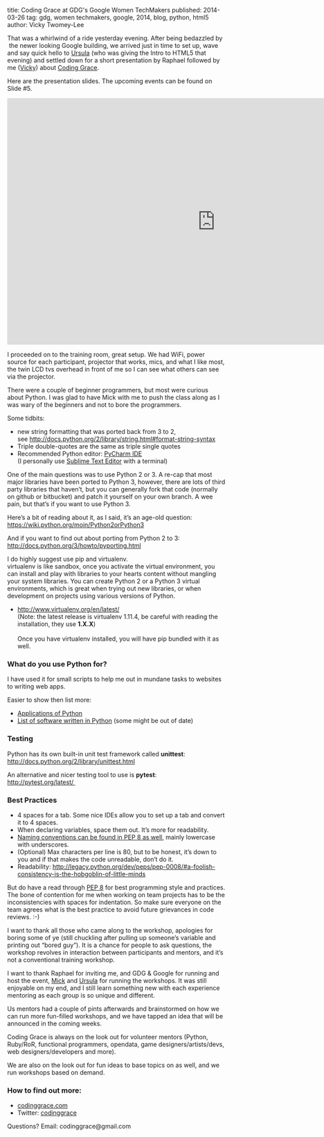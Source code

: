 title: Coding Grace at GDG's Google Women TechMakers
published: 2014-03-26
tag: gdg, women techmakers, google, 2014, blog, python, html5
author: Vicky Twomey-Lee

<p>That was a whirlwind of a ride yesterday evening. After being bedazzled by  the newer looking Google building, we arrived just in time to set up, wave and say quick hello to <a href="https://twitter.com/tangentfairy">Ursula</a> (who was giving the Intro to HTML5 that evening) and settled down for a short presentation by Raphael followed by me (<a href="http://about.me/whykay">Vicky</a>) about <a href="http://codinggrace.com">Coding Grace</a>.</p>
<p>Here are the presentation slides. The upcoming events can be found on Slide #5.</p>
<p><iframe frameborder="0" height="569" src="https://docs.google.com/presentation/d/1OKTNhNrNP0lkW8ajR8QR_KVgHRhdNWyHNdYBEZtVwbM/embed?start=false&amp;loop=false&amp;delayms=30000" width="960"></iframe></p>
<p>I proceeded on to the training room, great setup. We had WiFi, power source for each participant, projector that works, mics, and what I like most, the twin LCD tvs overhead in front of me so I can see what others can see via the projector.</p>
<p>There were a couple of beginner programmers, but most were curious about Python. I was glad to have Mick with me to push the class along as I was wary of the beginners and not to bore the programmers.</p>
<p>Some tidbits:</p>
<ul><li>new string formatting that was ported back from 3 to 2, see <a href="http://docs.python.org/2/library/string.html#format-string-syntax">http://docs.python.org/2/library/string.html#format-string-syntax</a></li>
<li>Triple double-quotes are the same as triple single quotes</li>
<li>Recommended Python editor: <a href="http://www.jetbrains.com/pycharm/">PyCharm IDE</a> <br/>(I personally use <a href="http://www.sublimetext.com/">Sublime Text Editor</a> with a terminal)</li>
</ul><p>One of the main questions was to use Python 2 or 3. A re-cap that most major libraries have been ported to Python 3, however, there are lots of third party libraries that haven&#8217;t, but you can generally fork that code (normally on github or bitbucket) and patch it yourself on your own branch. A wee pain, but that&#8217;s if you want to use Python 3.</p>
<p>Here&#8217;s a bit of reading about it, as I said, it&#8217;s an age-old question: <br/><a href="https://wiki.python.org/moin/Python2orPython3">https://wiki.python.org/moin/Python2orPython3</a></p>
<p>And if you want to find out about porting from Python 2 to 3: <br/><a href="http://docs.python.org/3/howto/pyporting.html">http://docs.python.org/3/howto/pyporting.html</a></p>
<p>I do highly suggest use pip and virtualenv. <br/>virtualenv is like sandbox, once you activate the virtual environment, you can install and play with libraries to your hearts content without mangling your system libraries. You can create Python 2 or a Python 3 virtual environments, which is great when trying out new libraries, or when development on projects using various versions of Python.  </p>
<ul><li><a href="http://www.virtualenv.org/en/latest/">http://www.virtualenv.org/en/latest/</a> <br/>(Note: the latest release is virtualenv 1.11.4, be careful with reading the installation, they use <strong>1.X.X</strong>)<br/><br/>Once you have virtualenv installed, you will have pip bundled with it as well.</li>
</ul><h3>What do you use Python for?</h3>
<p>I have used it for small scripts to help me out in mundane tasks to websites to writing web apps.</p>
<p>Easier to show then list more:</p>
<ul><li><a href="https://www.python.org/about/apps/">Applications of Python</a></li>
<li><a href="http://en.wikipedia.org/wiki/List_of_Python_software">List of software written in Python</a> (some might be out of date)</li>
</ul><h3>Testing</h3>
<p>Python has its own built-in unit test framework called <strong>unittest</strong>: <br/><a href="http://docs.python.org/2/library/unittest.html">http://docs.python.org/2/library/unittest.html</a></p>
<p>An alternative and nicer testing tool to use is <strong>pytest</strong>: <br/><a href="http://pytest.org/latest/%C2%A0">http://pytest.org/latest/ </a></p>
<h3>Best Practices</h3>
<ul><li>4 spaces for a tab. Some nice IDEs allow you to set up a tab and convert it to 4 spaces.</li>
<li>When declaring variables, space them out. It&#8217;s more for readability.</li>
<li><a href="http://legacy.python.org/dev/peps/pep-0008/#naming-conventions">Naming conventions can be found in PEP 8 as well</a>, mainly lowercase with underscores.</li>
<li>(Optional) Max characters per line is 80, but to be honest, it&#8217;s down to you and if that makes the code unreadable, don&#8217;t do it.</li>
<li>Readability: <a href="http://legacy.python.org/dev/peps/pep-0008/#a-foolish-consistency-is-the-hobgoblin-of-little-minds">http://legacy.python.org/dev/peps/pep-0008/#a-foolish-consistency-is-the-hobgoblin-of-little-minds</a></li>
</ul><p>But do have a read through <a href="http://legacy.python.org/dev/peps/pep-0008/">PEP 8</a> for best programming style and practices. The bone of contention for me when working on team projects has to be the inconsistencies with spaces for indentation. So make sure everyone on the team agrees what is the best practice to avoid future grievances in code reviews. :-)</p>
<p>I want to thank all those who came along to the workshop, apologies for boring some of ye (still chuckling after pulling up someone&#8217;s variable and printing out &#8220;bored guy&#8221;). It is a chance for people to ask questions, the workshop revolves in interaction between participants and mentors, and it&#8217;s not a conventional training workshop.</p>
<p>I want to thank Raphael for inviting me, and GDG &amp; Google for running and host the event, <a href="https://twitter.com/micktwomey">Mick</a> and <a href="https://twitter.com/tangentfairy">Ursula</a> for running the workshops. It was still enjoyable on my end, and I still learn something new with each experience mentoring as each group is so unique and different.</p>
<p>Us mentors had a couple of pints afterwards and brainstormed on how we can run more fun-filled workshops, and we have tapped an idea that will be announced in the coming weeks.</p>
<p>Coding Grace is always on the look out for volunteer mentors (Python, Ruby/RoR, functional programmers, opendata, game designers/artists/devs, web designers/developers and more).</p>
<p>We are also on the look out for fun ideas to base topics on as well, and we run workshops based on demand.</p>
<h3>How to find out more:</h3>
<ul><li><a href="http://codinggrace.com">codinggrace.com</a></li>
<li>Twitter: <a class="tumblelog" href="http://tmblr.co/mFkBDcpQ__ubf1agZ0rUsuQ">codinggrace</a></li>
</ul><p>Questions? Email: codinggrace@gmail.com</p>